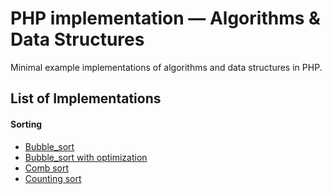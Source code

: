 # PHP implementation &mdash; Algorithms & Data Structures

Minimal example implementations of algorithms and data structures in PHP.

## List of Implementations

#### Sorting
- [Bubble_sort](src/Algorithms/Sorting/BubbleSort.php)
- [Bubble_sort with optimization](src/Algorithms/Sorting/BubbleSortOptimized.php)
- [Comb sort](src/Algorithms/Sorting/CombSort.php)
- [Counting sort](src/Algorithms/Sorting/CountingSort.php)
